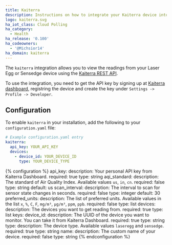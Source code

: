 ```yaml
---
title: Kaiterra
description: Instructions on how to integrate your Kaiterra device into Home Assistant.
logo: kaiterra.svg
ha_iot_class: Cloud Polling
ha_category:
  - Health
ha_release: '0.100'
ha_codeowners:
  - '@Michsior14'
ha_domain: kaiterra
---
```


The `kaiterra` integration allows you to view the readings from your Laser Egg or Sensedge device using the [Kaiterra REST API](https://www.kaiterra.com/dev/).

To use the integration, you need to get the API key by signing up at [Kaiterra dashboard](https://dashboard.kaiterra.cn/), registring the device and create the key under `Settings -> Profile -> Developer`.

## Configuration

To enable `kaiterra` in your installation, add the following to your `configuration.yaml` file:

```yaml
# Example configuration.yaml entry
kaiterra:
  api_key: YOUR_API_KEY
  devices:
    - device_id: YOUR_DEVICE_ID
      type: YOUR_DEVICE_TYPE
```

{% configuration %}
api_key:
  description: Your personal API key from Kaiterra Dashboard.
  required: true
  type: string
aqi_standard:
  description: The standard of Air Quality Index. Available values `us`, `in`, `cn`.
  required: false
  type: string
  default: us
scan_interval:
  description: The interval to scan for sensor state changes in seconds.
  required: false
  type: integer
  default: 30
preferred_units:
  description: The list of preferred units. Available values in the list `x`, `%`, `C`, `F`, `mg/m³`, `µg/m³`, `ppm`, `ppb`.
  required: false
  type: list
devices:
  description: The devices you want to get reading from.
  required: true
  type: list
  keys:
    device_id:
      description: The UUID of the device you want to monitor. You can take it from Kaiterra Dashboard.
      required: true
      type: string
    type:
      description: The device type. Available values `laseregg` and `sensedge`.
      required: true
      type: string
    name:
      description: The custom name of your device.
      required: false
      type: string
{% endconfiguration %}
